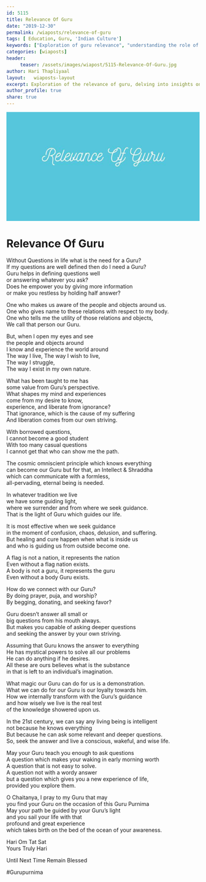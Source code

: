 ```yaml
--- 
id: 5115 
title: Relevance Of Guru
date: "2019-12-30"
permalink: /wiaposts/relevance-of-guru
tags: [ Education, Guru, 'Indian Culture']    
keywords: ["Exploration of guru relevance", "understanding the role of guru in education", "poetic insights on guru and learning", "philosophy of guru and guidance", "exploring guru's role in philosophical context"]  
categories: [wiaposts] 
header:
     teaser: /assets/images/wiapost/5115-Relevance-Of-Guru.jpg
author: Hari Thapliyaal 
layout:   wiaposts-layout
excerpt: Exploration of the relevance of guru, delving into insights on education and guidance.
author_profile: true 
share: true 
---
```


![Relevance Of Guru](/assets/images/wiapost/5115-Relevance-Of-Guru.jpg)     
   
# Relevance Of Guru
    
Without Questions in life what is the need for a Guru?     
If my questions are well defined then do I need a Guru?     
Guru helps in defining questions well     
or answering whatever you ask?     
Does he empower you by giving more information     
or make you restless by holding half answer?    
    
One who makes us aware of the people and objects around us.     
One who gives name to these relations with respect to my body.     
One who tells me the utility of those relations and objects,     
We call that person our Guru.    
    
But, when I open my eyes and see     
the people and objects around     
I know and experience the world around     
The way I live, The way I wish to live,     
The way I struggle,     
The way I exist in my own nature.    
    
What has been taught to me has     
some value from Guru’s perspective.     
What shapes my mind and experiences     
come from my desire to know,     
experience, and liberate from ignorance?     
That ignorance, which is the cause of my suffering     
And liberation comes from our own striving.    
    
With borrowed questions,     
I cannot become a good student     
With too many casual questions     
I cannot get that who can show me the path.    
    
The cosmic omniscient principle which knows everything     
can become our Guru but for that, an Intellect &amp; Shraddha     
which can communicate with a formless,     
all-pervading, eternal being is needed.    
    
In whatever tradition we live     
we have some guiding light,     
where we surrender and from where we seek guidance.     
That is the light of Guru which guides our life.    
    
It is most effective when we seek guidance     
in the moment of confusion, chaos, delusion, and suffering.     
But healing and cure happen when what is inside us     
and who is guiding us from outside become one.    
    
A flag is not a nation, it represents the nation     
Even without a flag nation exists.     
A body is not a guru, it represents the guru     
Even without a body Guru exists.    
    
How do we connect with our Guru?     
By doing prayer, puja, and worship?     
By begging, donating, and seeking favor?    
    
Guru doesn’t answer all small or     
big questions from his mouth always.     
But makes you capable of asking deeper questions     
and seeking the answer by your own striving.    
    
Assuming that Guru knows the answer to everything     
He has mystical powers to solve all our problems     
He can do anything if he desires.     
All these are ours believes what is the substance     
in that is left to an individual’s imagination.    
    
What magic our Guru can do for us is a demonstration.     
What we can do for our Guru is our loyalty towards him.     
How we internally transform with the Guru’s guidance     
and how wisely we live is the real test     
of the knowledge showered upon us.    
    
In the 21st century, we can say any living being is intelligent     
not because he knows everything     
But because he can ask some relevant and deeper questions.     
So, seek the answer and live a conscious, wakeful, and wise life.    
    
May your Guru teach you enough to ask questions     
A question which makes your waking in early morning worth     
A question that is not easy to solve.     
A question not with a wordy answer     
but a question which gives you a new experience of life,     
provided you explore them.    
    
O Chaitanya, I pray to my Guru that may     
you find your Guru on the occasion of this Guru Purnima     
May your path be guided by your Guru’s light     
and you sail your life with that     
profound and great experience     
which takes birth on the bed of the ocean of your awareness.    
    
Hari Om Tat Sat     
Yours Truly Hari    
    
Until Next Time Remain Blessed    
    
#Gurupurnima    
